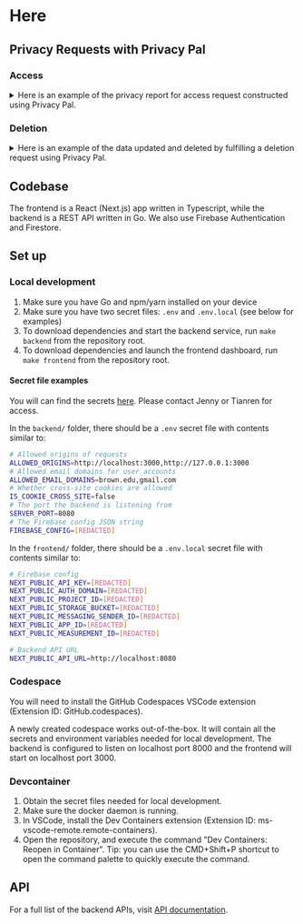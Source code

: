 # Here

## Privacy Requests with Privacy Pal

### Access

<details>
<summary>Here is an example of the privacy report for access request constructed using Privacy Pal.</summary>

```json
{
    "courses": {
        "SJvci9dYKlq65Z0kvPVe": {
            "assignments": [
                {
                    "dueDate": "2023-12-02T04:59:51.872Z",
                    "grade": null,
                    "maxScore": 5,
                    "name": "Assignment 1",
                    "optional": false,
                    "releaseDate": "2023-11-25T01:51:51.871Z"
                },
                {
                    "dueDate": "2023-12-02T04:59:51.872Z",
                    "grade": null,
                    "maxScore": 10,
                    "name": "Assignment 2",
                    "optional": true,
                    "releaseDate": "2023-11-25T01:51:51.871Z"
                },
                {
                    "dueDate": "2023-12-16T04:59:51.138Z",
                    "grade": null,
                    "maxScore": 10,
                    "name": "Assignment 3",
                    "optional": false,
                    "releaseDate": "2023-12-09T02:18:51.138Z"
                }
            ],
            "surveys": [
                {
                    "description": "Please select all the times that you will be available.",
                    "endTime": "2023-11-19T04:59:34.870Z",
                    "name": "Section Availability Survey",
                    "options": [
                        {
                            "capacity": 10,
                            "option": "Tuesday 12:00pm — 2:00pm"
                        },
                        {
                            "capacity": 2,
                            "option": "Friday 3:00pm — 5:00pm"
                        },
                        {
                            "capacity": 10,
                            "option": "Sunday 4:00pm — 6:00pm"
                        }
                    ],
                    "responses": null
                },
                {
                    "description": "Please select all the times that you will be available.",
                    "endTime": "2023-12-02T04:59:12.897Z",
                    "name": "Testing Data Access",
                    "options": [
                        {
                            "capacity": 15,
                            "option": "Tuesday 12:00pm — 2:00pm"
                        },
                        {
                            "capacity": 5,
                            "option": "Friday 3:00pm — 5:00pm"
                        },
                        {
                            "capacity": 15,
                            "option": "Sunday 4:00pm — 6:00pm"
                        }
                    ],
                    "responses": [
                        "Tuesday 12:00pm — 2:00pm",
                        "Sunday 4:00pm — 6:00pm"
                    ]
                }
            ],
            "swaps": [
                {
                    "assignmentID": "",
                    "handledBy": "",
                    "handledTime": "2023-11-25T03:08:35.482165Z",
                    "newSectionID": "sGUN7F3nUdRplIayYjRP",
                    "oldSectionID": "8UT5u1K9WEeYB5Liyoab",
                    "reason": "Testing",
                    "requestTime": "2023-11-25T03:08:35.482162Z",
                    "status": "approved"
                }
            ],
            "title": "Full Stack at Brown"
        }
    },
    "defaultSections": [
        {
            "endTime": "2001-01-01T19:00:00.000Z",
            "location": "CIT 400",
            "startTime": "2001-01-01T17:00:00.000Z"
        }
    ],
    "email": "tianren_dong@brown.edu",
    "isAdmin": true,
    "name": "Tianren Dong",
    "notifications": [
        {
            "ID": "0c989779-65cb-4892-afd1-0b7d2ee13908",
            "body": "Your have been assigned to a new section! Please check your schedule.",
            "timestamp": "2023-11-15T06:45:07.652971Z",
            "title": "cs0000: New Section Assignment",
            "type": "New Section Assignment"
        }
    ],
    "photoUrl": "https://lh3.googleusercontent.com/a/AAcHTteNTZOkniLFWHvPd_kAu-91FHfvWDIjgu7M4DNvTccU0W0=s96-c"
}
```

</details>


### Deletion

<details>
<summary>Here is an example of the data updated and deleted by fulfilling a deletion request using Privacy Pal.</summary>

```json
{
    "documentsToUpdate": [
        {
            "Locator": {
                "LocatorType": "document",
                "DataType": "survey",
                "CollectionPath": [
                    "courses",
                    "surveys"
                ],
                "DocIDs": [
                    "SJvci9dYKlq65Z0kvPVe",
                    "Hjesw0E3MNKTMQHd1r97"
                ],
                "Filters": null,
                "Collection": "",
                "Filter": null
            },
            "FieldsToUpdate": {
                "FirestoreUpdates": [
                    {
                        "Path": "responses.taN65OyOdmTm1KyIho1XsWDLKo32",
                        "FieldPath": null,
                        "Value": 0
                    }
                ],
                "MongoUpdates": null
            }
        },
        {
            "Locator": {
                "LocatorType": "document",
                "DataType": "survey",
                "CollectionPath": [
                    "courses",
                    "surveys"
                ],
                "DocIDs": [
                    "SJvci9dYKlq65Z0kvPVe",
                    "gqdBjSG7EBlZGdYJWRh0"
                ],
                "Filters": null,
                "Collection": "",
                "Filter": null
            },
            "FieldsToUpdate": {
                "FirestoreUpdates": [
                    {
                        "Path": "responses.taN65OyOdmTm1KyIho1XsWDLKo32",
                        "FieldPath": null,
                        "Value": 0
                    }
                ],
                "MongoUpdates": null
            }
        },
        {
            "Locator": {
                "LocatorType": "document",
                "DataType": "course",
                "CollectionPath": [
                    "courses"
                ],
                "DocIDs": [
                    "SJvci9dYKlq65Z0kvPVe"
                ],
                "Filters": null,
                "Collection": "",
                "Filter": null
            },
            "FieldsToUpdate": {
                "FirestoreUpdates": [
                    {
                        "Path": "students.taN65OyOdmTm1KyIho1XsWDLKo32",
                        "FieldPath": null,
                        "Value": 0
                    },
                    {
                        "Path": "permissions.taN65OyOdmTm1KyIho1XsWDLKo32",
                        "FieldPath": null,
                        "Value": 0
                    }
                ],
                "MongoUpdates": null
            }
        },
        {
            "Locator": {
                "LocatorType": "document",
                "DataType": "section",
                "CollectionPath": [
                    "courses",
                    "sections"
                ],
                "DocIDs": [
                    "SJvci9dYKlq65Z0kvPVe",
                    "sGUN7F3nUdRplIayYjRP"
                ],
                "Filters": null,
                "Collection": "",
                "Filter": null
            },
            "FieldsToUpdate": {
                "FirestoreUpdates": [
                    {
                        "Path": "numEnrolled",
                        "FieldPath": null,
                        "Value": {}
                    }
                ],
                "MongoUpdates": null
            }
        }
    ],
    "nodesToDelete": [
        {
            "LocatorType": "document",
            "DataType": "swap",
            "CollectionPath": [
                "courses",
                "swaps"
            ],
            "DocIDs": [
                "SJvci9dYKlq65Z0kvPVe",
                "1CPtuiEinRLbry5bYRQT"
            ],
            "Filters": null,
            "Collection": "",
            "Filter": null
        },
        {
            "LocatorType": "document",
            "DataType": "user",
            "CollectionPath": [
                "user_profiles"
            ],
            "DocIDs": [
                "taN65OyOdmTm1KyIho1XsWDLKo32"
            ],
            "Filters": null,
            "Collection": "",
            "Filter": null
        }
    ],
    "writeToDatabase": false
}
```

</details>

## Codebase

The frontend is a React (Next.js) app written in Typescript, while the backend is a REST API written in Go. We also use Firebase Authentication and Firestore.

## Set up

### Local development

1. Make sure you have Go and npm/yarn installed on your device
2. Make sure you have two secret files: `.env` and `.env.local` (see below for examples)
3. To download dependencies and start the backend service, run `make backend` from the repository root.
4. To download dependencies and launch the frontend dashboard, run `make frontend` from the repository root.

#### Secret file examples

You will can find the secrets [here](https://drive.google.com/drive/folders/1tOnm-TKXMWO8eJRhpFyfpbDcGy1ZM5r3?usp=share_link). Please contact Jenny or Tianren for access.

In the `backend/` folder, there should be a `.env` secret file with contents similar to:

```bash
# Allowed origins of requests
ALLOWED_ORIGINS=http://localhost:3000,http://127.0.0.1:3000
# Allowed email domains for user accounts
ALLOWED_EMAIL_DOMAINS=brown.edu,gmail.com
# Whether cross-site cookies are allowed
IS_COOKIE_CROSS_SITE=false
# The port the backend is listening from
SERVER_PORT=8080
# The Firebase config JSON string
FIREBASE_CONFIG=[REDACTED]
```

In the `frontend/` folder, there should be a `.env.local` secret file with contents similar to:

```bash
# Firebase config
NEXT_PUBLIC_API_KEY=[REDACTED]
NEXT_PUBLIC_AUTH_DOMAIN=[REDACTED]
NEXT_PUBLIC_PROJECT_ID=[REDACTED]
NEXT_PUBLIC_STORAGE_BUCKET=[REDACTED]
NEXT_PUBLIC_MESSAGING_SENDER_ID=[REDACTED]
NEXT_PUBLIC_APP_ID=[REDACTED]
NEXT_PUBLIC_MEASUREMENT_ID=[REDACTED]

# Backend API URL
NEXT_PUBLIC_API_URL=http://localhost:8080
```

### Codespace

You will need to install the GitHub Codespaces VSCode extension (Extension ID: GitHub.codespaces).

A newly created codespace works out-of-the-box. It will contain all the secrets and environment variables needed for local development. The backend is configured to listen on localhost port 8000 and the frontend will start on localhost port 3000.

### Devcontainer

1. Obtain the secret files needed for local development.
2. Make sure the docker daemon is running.
3. In VSCode, install the Dev Containers extension (Extension ID: ms-vscode-remote.remote-containers).
4. Open the repository, and execute the command "Dev Containers: Reopen in Container". Tip: you can use the CMD+Shift+P shortcut to open the command palette to quickly execute the command.

## API

For a full list of the backend APIs, visit [API documentation](./API.md).